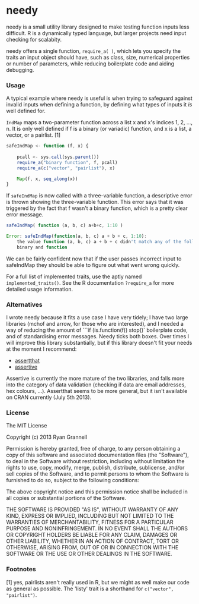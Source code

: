 needy
======

needy is a small utility library designed to make testing function
inputs less difficult. R is a dynamically typed language, but larger
projects need input checking for scalabity. 

needy offers a single function, ```require_a( )```, which lets you specify
the traits an input object should have, such as class, size,
numerical properties or number of parameters, while reducing boilerplate
code and aiding debugging.

### Usage

A typical example where needy is useful is when trying to safeguard against
invalid inputs when defining a function, by defining what types of inputs it
*is* well defined for.

```IndMap``` maps a two-parameter function across a list x and x's indices 1, 2, ..., n.
It is only well defined if f is a binary (or variadic) function, and x is a list,
a vector, or a pairlist. [1]

```javascript
safeIndMap <- function (f, x) {
	
	pcall <- sys.call(sys.parent())
	require_a("binary function", f, pcall)
	require_a(c("vector", "pairlist"), x)

	Map(f, x, seq_along(x))
}
```

If ```safeIndMap``` is now called with a three-variable function, a descriptive error is thrown
showing the three-variable function. This error says that it was triggered by the fact
that f wasn't a binary function, which is a pretty clear error message.

```javascript
safeIndMap( function (a, b, c) a+b+c, 1:10 )

Error: safeIndMap(function(a, b, c) a + b + c, 1:10): 
	the value function (a, b, c) a + b + c didn't match any of the following compound traits:
	binary and function
```
We can be fairly confident now that if the user passes incorrect input to safeIndMap they 
should be able to figure out what went wrong quickly. 

For a full list of implemented traits, use the aptly named ```implemented_traits()```. See
the R documentation ```?require_a``` for more detailed usage information.

### Alternatives

I wrote needy because it fits a use case I have very tidely; I have 
two large libraries (mchof and arrow, for those who are interested), and I needed
a way of reducing the amount of ```if (is.function(f)) stop()` boilerplate code,
and of standardising error messages. Needy ticks both boxes. Over times I will improve
this library substantially, but if this library doesn't fit your needs at the moment I recommend:

* [assertthat](https://github.com/hadley/assertthat)
* [assertive](http://cran.r-project.org/web/packages/assertive/index.html)

Assertive is currently the more mature of the two libraries, and falls more into
the category of data validation (checking if data are email addresses, hex colours, ...). Assertthat
seems to be more general, but it isn't available on CRAN currently (July 5th 2013).

### License

The MIT License

Copyright (c) 2013 Ryan Grannell

Permission is hereby granted, free of charge, to any person obtaining a copy
of this software and associated documentation files (the "Software"), to deal
in the Software without restriction, including without limitation the rights
to use, copy, modify, merge, publish, distribute, sublicense, and/or sell
copies of the Software, and to permit persons to whom the Software is
furnished to do so, subject to the following conditions:

The above copyright notice and this permission notice shall be included in
all copies or substantial portions of the Software.

THE SOFTWARE IS PROVIDED "AS IS", WITHOUT WARRANTY OF ANY KIND, EXPRESS OR
IMPLIED, INCLUDING BUT NOT LIMITED TO THE WARRANTIES OF MERCHANTABILITY,
FITNESS FOR A PARTICULAR PURPOSE AND NONINFRINGEMENT. IN NO EVENT SHALL THE
AUTHORS OR COPYRIGHT HOLDERS BE LIABLE FOR ANY CLAIM, DAMAGES OR OTHER
LIABILITY, WHETHER IN AN ACTION OF CONTRACT, TORT OR OTHERWISE, ARISING FROM,
OUT OF OR IN CONNECTION WITH THE SOFTWARE OR THE USE OR OTHER DEALINGS IN
THE SOFTWARE.

### Footnotes

[1] yes, pairlists aren't really used in R, but we might as well make our code as general as 
possible. The 'listy' trait is a shorthand for ```c("vector", "pairlist")```.
